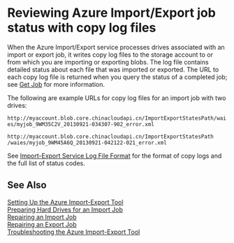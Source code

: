 <properties
    pageTitle="Reviewing Azure Import/Export Job Status | Azure"
    description="Learn how to use the log files created when the import or export job was run to see the status of the Import-Export Job."
    author="muralikk"
    manager="syadav"
    editor="tysonn"
    services="storage"
    documentationcenter="" />
<tags
    ms.assetid="c69d1d69-6403-4eee-9949-0185faeecfa1"
    ms.service="storage"
    ms.workload="storage"
    ms.tgt_pltfrm="na"
    ms.devlang="na"
    ms.topic="article"
    ms.date="01/26/2017"
    wacn.date=""
    ms.author="muralikk" />

# Reviewing Azure Import/Export job status with copy log files
When the Azure Import/Export service processes drives associated with an import or export job, it writes copy log files to the storage account to or from which you are importing or exporting blobs. The log file contains detailed status about each file that was imported or exported. The URL to each copy log file is returned when you query the status of a completed job; see [Get Job](https://docs.microsoft.com/rest/api/storageservices`Get-Job3) for more information.  
  
 The following are example URLs for copy log files for an import job with two drives:  
  
 `http://myaccount.blob.core.chinacloudapi.cn/ImportExportStatesPath/waies/myjob_9WM35C2V_20130921-034307-902_error.xml`  
  
 `http://myaccount.blob.core.chinacloudapi.cn/ImportExportStatesPath /waies/myjob_9WM45A6Q_20130921-042122-021_error.xml`  
  
 See [Import-Export Service Log File Format](/documentation/articles/storage-import-export-file-format-log/) for the format of copy logs and the full list of status codes.  
  
## See Also  
 [Setting Up the Azure Import-Export Tool](/documentation/articles/storage-import-export-tool-setup-v1/)   
 [Preparing Hard Drives for an Import Job](/documentation/articles/storage-import-export-tool-preparing-hard-drives-import-v1/)   
 [Repairing an Import Job](/documentation/articles/storage-import-export-tool-repairing-an-import-job-v1/)   
 [Repairing an Export Job](/documentation/articles/storage-import-export-tool-repairing-an-export-job-v1/)   
 [Troubleshooting the Azure Import-Export Tool](/documentation/articles/storage-import-export-tool-troubleshooting-v1/)